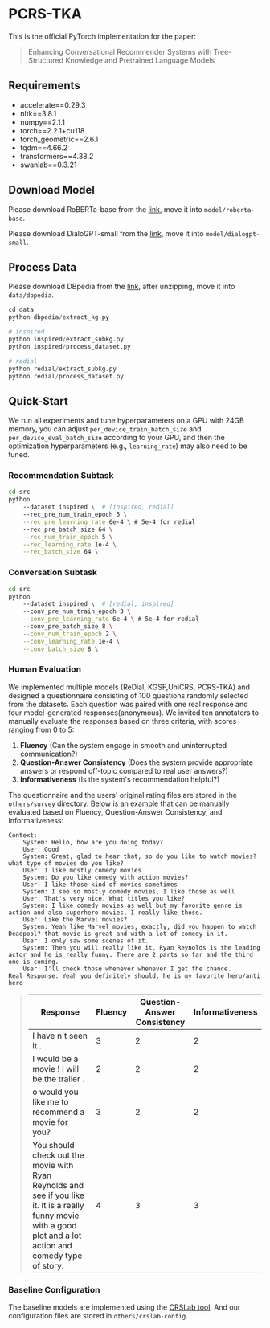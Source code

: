 # PCRS-TKA

This is the official PyTorch implementation for the paper:

> Enhancing Conversational Recommender Systems with Tree-Structured Knowledge and Pretrained Language Models

## Requirements

- accelerate==0.29.3
- nltk==3.8.1
- numpy==2.1.1
- torch==2.2.1+cu118
- torch_geometric==2.6.1
- tqdm==4.66.2
- transformers==4.38.2
- swanlab==0.3.21

## Download Model

Please download RoBERTa-base from the [link](https://huggingface.co/FacebookAI/roberta-base), move it into `model/roberta-base`.

Please download DialoGPT-small from the [link](https://huggingface.co/microsoft/DialoGPT-small), move it into `model/dialogpt-small`.

## Process Data

Please download DBpedia from the [link](https://databus.dbpedia.org/dbpedia/mappings/mappingbased-objects/2021.09.01/mappingbased-objects_lang=en.ttl.bz2), after unzipping, move it into `data/dbpedia`.

```python
cd data
python dbpedia/extract_kg.py

# inspired
python inspired/extract_subkg.py
python inspired/process_dataset.py

# redial
python redial/extract_subkg.py
python redial/process_dataset.py
```

## Quick-Start

We run all experiments and tune hyperparameters on a GPU with 24GB memory, you can adjust `per_device_train_batch_size` and `per_device_eval_batch_size` according to your GPU, and then the optimization hyperparameters (e.g., `learning_rate`) may also need to be tuned.

### Recommendation Subtask

```bash
cd src
python
    --dataset inspired \  # [inspired, redial]
    --rec_pre_num_train_epoch 5 \
    --rec_pre_learning_rate 6e-4 \ # 5e-4 for redial
    --rec_pre_batch_size 64 \
    --rec_num_train_epoch 5 \
    --rec_learning_rate 1e-4 \
    --rec_batch_size 64 \
```

### Conversation Subtask

```bash
cd src
python
    --dataset inspired \  # [redial, inspired]
    --conv_pre_num_train_epoch 3 \
    --conv_pre_learning_rate 6e-4 \ # 5e-4 for redial
    --conv_pre_batch_size 8 \
    --conv_num_train_epoch 2 \
    --conv_learning_rate 1e-4 \
    --conv_batch_size 8 \
```

### Human Evaluation

We implemented multiple models (ReDial, KGSF,UniCRS, PCRS-TKA) and designed a questionnaire consisting of 100 questions randomly selected from the datasets. Each question was paired with one real response and four model-generated responses(anonymous). We invited ten annotators to manually evaluate the responses based on three criteria, with scores ranging from 0 to 5:

1. **Fluency** (Can the system engage in smooth and uninterrupted communication?)
2. **Question-Answer Consistency** (Does the system provide appropriate answers or respond off-topic compared to real user answers?)
3. **Informativeness** (Is the system's recommendation helpful?)

The questionnaire and the users' original rating files are stored in the `others/survey` directory. Below is an example that can be manually evaluated based on Fluency, Question-Answer Consistency, and Informativeness:

```
Context: 
    System: Hello, how are you doing today?
    User: Good
    System: Great, glad to hear that, so do you like to watch movies? what type of movies do you like?
    User: I like mostly comedy movies
    System: Do you like comedy with action movies?
    User: I like those kind of movies sometimes
    System: I see so mostly comedy movies, I like those as well
    User: That's very nice. What titles you like?
    System: I like comedy movies as well but my favorite genre is action and also superhero movies, I really like those.
    User: Like the Marvel movies?
    System: Yeah like Marvel movies, exactly, did you happen to watch Deadpool? that movie is great and with a lot of comedy in it.
    User: I only saw some scenes of it.
    System: Then you will really like it, Ryan Reynolds is the leading actor and he is really funny. There are 2 parts so far and the third one is coming.
    User: I'll check those whenever whenever I get the chance.
Real Response: Yeah you definitely should, he is my favorite hero/anti hero
```
>
> | **Response**                                                | **Fluency** | **Question-Answer Consistency** | **Informativeness** |
> | --------------------------------- | ----------------- | ------------------------------------- | ------------------------- |
> | I have n't seen it .        | 3      |          2                  | 2                         |
> | I would be a movie ! I will be the trailer .      | 2         | 2                | 2                         |
> | o would you like me to recommend a movie for you?      | 3       | 2            | 2                         |
> | You should check out the movie with Ryan Reynolds and see if you like it. It is a really funny movie with a good plot and a lot action and comedy type of story. | 4                 | 3      | 3                         |

### Baseline Configuration

The baseline models are implemented using the [CRSLab tool](https://github.com/RUCAIBox/CRSLab). And our configuration files are stored in `others/crslab-config`.
